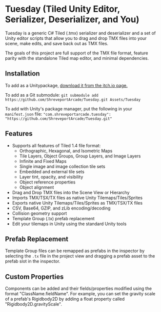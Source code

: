# Tuesday (Tiled Unity Editor, Serializer, Deserializer, and You)

Tuesday is a generic C# Tiled (.tmx) serializer and deserializer and a set of Unity editor scripts that allow you to drag and drop TMX files into your scene, make edits, and save back out as TMX files.

The goals of this project are full support of the TMX file format, feature parity with the standalone Tiled map editor, and minimal dependencies.


## Installation

To add as a Unitypackage, [download it from the itch.io page.](https://318arcade.itch.io/tuesday)

To add as a Git submodule: 
 `git submodule add https://github.com/ShreveportArcade/Tuesday.git Assets/Tuesday`

To add with Unity's package manager, put the following in your `manifest.json` file:
 `"com.shreveportarcade.tuesday": "https://github.com/ShreveportArcade/Tuesday.git"`


## Features

 * Supports all features of Tiled 1.4 file format:
   * Orthographic, Hexagonal, and Isometric Maps
   * Tile Layers, Object Groups, Group Layers, and Image Layers
   * Infinite and Fixed Maps
   * Single image and image collection tile sets
   * Embedded and external tile sets
   * Layer tint, opacity, and visibility
   * Object reference properties
   * Object alignment
 * Drag and Drop TMX files into the Scene View or Hierarchy
 * Imports TMX/TSX/TX files as native Unity Tilemaps/Tiles/Sprites
 * Exports native Unity Tilemaps/Tiles/Sprites as TMX/TSX/TX files
 * CSV, Base64, GZIP, and zLib encoding/decoding
 * Collision geometry support
 * Template Group (.tx) prefab replacement
 * Edit your tilemaps in Unity using the standard Unity tools


## Prefab Replacement

Template Group files can be remapped as prefabs in the inspector by selecting the `.tx` file in the project view and dragging a prefab asset to the prefab slot in the inspector.


## Custom Properties

Components can be added and their fields/properties modified using the format "ClassName.fieldName". For example, you can set the gravity scale of a prefab's Rigidbody2D by adding a float property called "Rigidbody2D.gravityScale".
